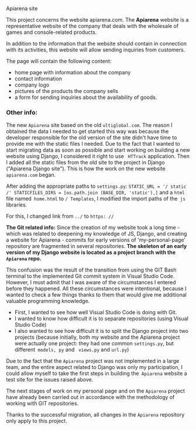Apiarena site

This project concerns the website apiarena.com. The **Apiarena** website is a representative website of the company that deals with the wholesale of games and console-related products.

In addition to the information that the website should contain in connection with its activities, this website will allow sending inquiries from customers.

The page will contain the following content:
- home page with information about the company
- contact information
- company logo
- pictures of the products the company sells
- a form for sending inquiries about the availability of goods.

### Other info:

The new `Apiarena` site based on the old `ultiglobal.com`. The reason I obtained the data I needed to get started this way was because the developer responsible for the old version of the site didn't have time to provide me with the static files I needed. Due to the fact that I wanted to start migrating data as soon as possible and start working on building a new website using Django, I considered it right to use ` HTTrack` application. Then I added all the static files from the old site to the project in Django ("Apiarena Django site"). This is how the work on the new website `apiarena.com` began. 

After adding the appropriate paths to `settings.py`:
``
STATIC_URL = '/ static /'
STATICFILES_DIRS = [os.path.join (BASE_DIR, 'static'),]
``
and a `html` file named` home.html` to `/ Templates`, I modified the import paths of the` js` libraries.

For this, I changed link from `../` to `https: //`


**The Git related info:**
Since the creation of my website took a long time - which was related to deepening my knowledge of JS, Django, and creating a website for Apiarena - commits for early versions of 'my-personal-page' repository are fragmented in several repositories.
**The skeleton of an early version of my Django website is located as a project branch with the `Apiarena` repo.**

This confusion was the result of the transition from using the GIT Bash terminal to the implemented Git commit system in Visual Studio Code. However, I must admit that I was aware of the circumstances I entered before they happened. All these circumstances were intentional, because I wanted to check a few things thanks to them that would give me additional valuable programming knowledge.

- First, I wanted to see how well Visual Studio Code is doing with Git.
- I wanted to know how difficult it is to separate repositories (using Visual Studio Code)
- I also wanted to see how difficult it is to split the Django project into two projects (because initially, both my website and the Apiarena project were actually one project: they had one common `settings.py`, but different` models, py` and ` views.py` and `url.py`)

Due to the fact that the `Apiarena` project was not implemented in a large team, and the entire aspect related to Django was only my participation, I could allow myself to take the first steps in building the` Apiarena` website a test site for the issues raised above.

The next stages of work on my personal page and on the `Apiarena` project have already been carried out in accordance with the methodology of working with GIT repositories.

Thanks to the successful migration, all changes in the `Apiarena` repository only apply to this project.